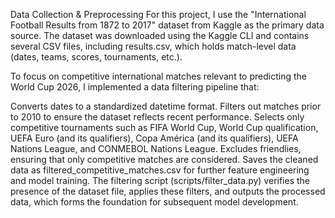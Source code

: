 Data Collection & Preprocessing
For this project, I use the "International Football Results from 1872 to 2017" dataset from Kaggle as the primary data source. The dataset was downloaded using the Kaggle CLI and contains several CSV files, including results.csv, which holds match-level data (dates, teams, scores, tournaments, etc.).

To focus on competitive international matches relevant to predicting the World Cup 2026, I implemented a data filtering pipeline that:

Converts dates to a standardized datetime format.
Filters out matches prior to 2010 to ensure the dataset reflects recent performance.
Selects only competitive tournaments such as FIFA World Cup, World Cup qualification, UEFA Euro (and its qualifiers), Copa América (and its qualifiers), UEFA Nations League, and CONMEBOL Nations League.
Excludes friendlies, ensuring that only competitive matches are considered.
Saves the cleaned data as filtered_competitive_matches.csv for further feature engineering and model training.
The filtering script (scripts/filter_data.py) verifies the presence of the dataset file, applies these filters, and outputs the processed data, which forms the foundation for subsequent model development.